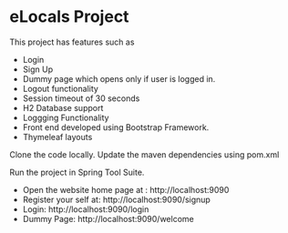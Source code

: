 # eLocals Project

This project has features such as
- Login
- Sign Up
- Dummy page which opens only if  user is logged in.
- Logout functionality
- Session timeout of 30 seconds
- H2 Database support
- Loggging Functionality
- Front end developed using Bootstrap Framework.
- Thymeleaf layouts

Clone the code locally.
Update the maven dependencies using pom.xml

Run the project in Spring Tool Suite.

- Open the website home page at : http://localhost:9090
- Register your self at: http://localhost:9090/signup
- Login: http://localhost:9090/login
- Dummy Page: http://localhost:9090/welcome


